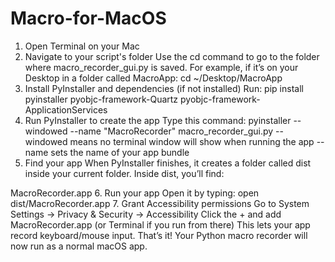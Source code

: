 # Macro-for-MacOS
1. Open Terminal on your Mac
2. Navigate to your script's folder
Use the cd command to go to the folder where macro_recorder_gui.py is saved. For example, if it’s on your Desktop in a folder called MacroApp:
cd ~/Desktop/MacroApp
3. Install PyInstaller and dependencies (if not installed)
Run:
pip install pyinstaller pyobjc-framework-Quartz pyobjc-framework-ApplicationServices
4. Run PyInstaller to create the app
Type this command:
pyinstaller --windowed --name "MacroRecorder" macro_recorder_gui.py
--windowed means no terminal window will show when running the app
--name sets the name of your app bundle
5. Find your app
When PyInstaller finishes, it creates a folder called dist inside your current folder.
Inside dist, you’ll find:

MacroRecorder.app
6. Run your app
Open it by typing:
open dist/MacroRecorder.app
7. Grant Accessibility permissions
Go to System Settings → Privacy & Security → Accessibility
Click the + and add MacroRecorder.app (or Terminal if you run from there)
This lets your app record keyboard/mouse input.
That’s it! Your Python macro recorder will now run as a normal macOS app.
